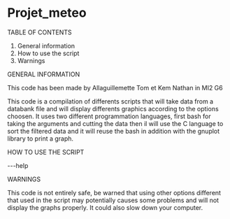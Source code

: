 # Projet_meteo

TABLE OF CONTENTS
1. General information
2. How to use the script
3. Warnings

GENERAL INFORMATION

This code has been made by Allaguillemette Tom et Kem Nathan in MI2 G6 

This code is a compilation of differents scripts that will take data from a databank file and will display differents graphics according to the options choosen.
It uses two different programmation languages, first bash for taking the arguments and cutting the data then il will use the C language to sort the filtered data and it will reuse the bash in addition with the gnuplot library to print a graph.

HOW TO USE THE SCRIPT

---help

WARNINGS

This code is not entirely safe, be warned that using other options different that used in the script may potentially causes some problems and will not display the graphs properly. It could also slow down your computer.

